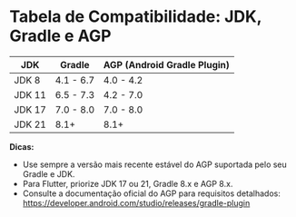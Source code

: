 # Tabela de Compatibilidade: JDK, Gradle e AGP

| JDK    | Gradle    | AGP (Android Gradle Plugin) |
| ------ | --------- | --------------------------- |
| JDK 8  | 4.1 - 6.7 | 4.0 - 4.2                   |
| JDK 11 | 6.5 - 7.3 | 4.2 - 7.0                   |
| JDK 17 | 7.0 - 8.0 | 7.0 - 8.0                   |
| JDK 21 | 8.1+      | 8.1+                        |

**Dicas:**

- Use sempre a versão mais recente estável do AGP suportada pelo seu Gradle e JDK.
- Para Flutter, priorize JDK 17 ou 21, Gradle 8.x e AGP 8.x.
- Consulte a documentação oficial do AGP para requisitos detalhados: https://developer.android.com/studio/releases/gradle-plugin
